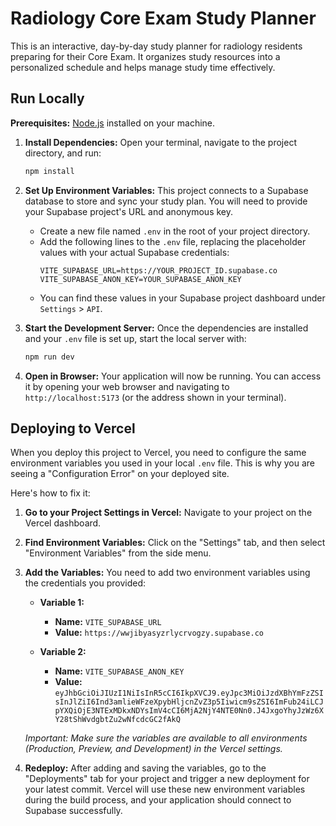 # Radiology Core Exam Study Planner

This is an interactive, day-by-day study planner for radiology residents preparing for their Core Exam. It organizes study resources into a personalized schedule and helps manage study time effectively.

## Run Locally

**Prerequisites:** [Node.js](https://nodejs.org/) installed on your machine.

1.  **Install Dependencies:**
    Open your terminal, navigate to the project directory, and run:
    ```bash
    npm install
    ```

2.  **Set Up Environment Variables:**
    This project connects to a Supabase database to store and sync your study plan. You will need to provide your Supabase project's URL and anonymous key.

    *   Create a new file named `.env` in the root of your project directory.
    *   Add the following lines to the `.env` file, replacing the placeholder values with your actual Supabase credentials:
        ```
        VITE_SUPABASE_URL=https://YOUR_PROJECT_ID.supabase.co
        VITE_SUPABASE_ANON_KEY=YOUR_SUPABASE_ANON_KEY
        ```
    *   You can find these values in your Supabase project dashboard under `Settings` > `API`.

3.  **Start the Development Server:**
    Once the dependencies are installed and your `.env` file is set up, start the local server with:
    ```bash
    npm run dev
    ```

4.  **Open in Browser:**
    Your application will now be running. You can access it by opening your web browser and navigating to `http://localhost:5173` (or the address shown in your terminal).

## Deploying to Vercel

When you deploy this project to Vercel, you need to configure the same environment variables you used in your local `.env` file. This is why you are seeing a "Configuration Error" on your deployed site.

Here's how to fix it:

1.  **Go to your Project Settings in Vercel:**
    Navigate to your project on the Vercel dashboard.

2.  **Find Environment Variables:**
    Click on the "Settings" tab, and then select "Environment Variables" from the side menu.

3.  **Add the Variables:**
    You need to add two environment variables using the credentials you provided:

    *   **Variable 1:**
        *   **Name:** `VITE_SUPABASE_URL`
        *   **Value:** `https://wwjibyasyzrlycrvogzy.supabase.co`

    *   **Variable 2:**
        *   **Name:** `VITE_SUPABASE_ANON_KEY`
        *   **Value:** `eyJhbGciOiJIUzI1NiIsInR5cCI6IkpXVCJ9.eyJpc3MiOiJzdXBhYmFzZSIsInJlZiI6Ind3amlieWFzeXpybHljcnZvZ3p5Iiwicm9sZSI6ImFub24iLCJpYXQiOjE3NTExMDkxNDYsImV4cCI6MjA2NjY4NTE0Nn0.J4JxgoYhyJzWz6XY28tShWvdgbtZu2wNfcdcGC2fAkQ`

    *Important: Make sure the variables are available to all environments (Production, Preview, and Development) in the Vercel settings.*

4.  **Redeploy:**
    After adding and saving the variables, go to the "Deployments" tab for your project and trigger a new deployment for your latest commit. Vercel will use these new environment variables during the build process, and your application should connect to Supabase successfully.
